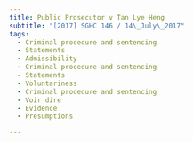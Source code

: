```yaml
---
title: Public Prosecutor v Tan Lye Heng 
subtitle: "[2017] SGHC 146 / 14\_July\_2017"
tags:
  - Criminal procedure and sentencing
  - Statements
  - Admissibility
  - Criminal procedure and sentencing
  - Statements
  - Voluntariness
  - Criminal procedure and sentencing
  - Voir dire
  - Evidence
  - Presumptions

---
```


